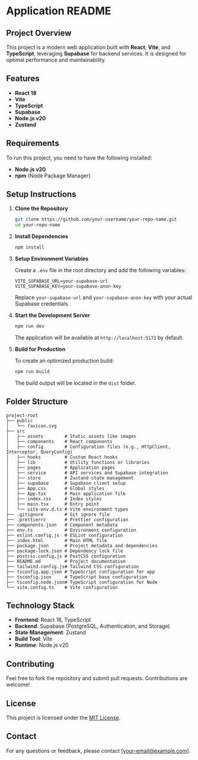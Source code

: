 # Application README

## Project Overview

This project is a modern web application built with **React**, **Vite**, and **TypeScript**, leveraging **Supabase** for backend services. It is designed for optimal performance and maintainability.

## Features

- **React 18**
- **Vite**
- **TypeScript**
- **Supabase**
- **Node.js v20**
- **Zustand**

## Requirements

To run this project, you need to have the following installed:

- **Node.js v20**
- **npm** (Node Package Manager)

## Setup Instructions

1. **Clone the Repository**

   ```bash
   git clone https://github.com/your-username/your-repo-name.git
   cd your-repo-name
   ```

2. **Install Dependencies**

   ```bash
   npm install
   ```

3. **Setup Environment Variables**

   Create a `.env` file in the root directory and add the following variables:

   ```env
   VITE_SUPABASE_URL=your-supabase-url
   VITE_SUPABASE_KEY=your-supabase-anon-key
   ```

   Replace `your-supabase-url` and `your-supabase-anon-key` with your actual Supabase credentials.

4. **Start the Development Server**

   ```bash
   npm run dev
   ```

   The application will be available at `http://localhost:5173` by default.

5. **Build for Production**

   To create an optimized production build:

   ```bash
   npm run build
   ```

   The build output will be located in the `dist` folder.

## Folder Structure

```
project-root
├── public
│   └── favicon.svg
├── src
│   ├── assets        # Static assets like images
│   ├── components    # React components
│   ├── config        # Configuration files (e.g., HttpClient, Interceptor, QueryConfig)
│   ├── hooks         # Custom React hooks
│   ├── lib           # Utility functions or libraries
│   ├── pages         # Application pages
│   ├── service       # API services and Supabase integration
│   ├── store         # Zustand state management
│   ├── supabase      # Supabase client setup
│   ├── App.css       # Global styles
│   ├── App.tsx       # Main application file
│   ├── index.css     # Index styles
│   ├── main.tsx      # Entry point
│   └── vite-env.d.ts # Vite environment types
├── .gitignore        # Git ignore file
├── .prettierrc       # Prettier configuration
├── components.json   # Component metadata
├── env.ts            # Environment configuration
├── eslint.config.js  # ESLint configuration
├── index.html        # Main HTML file
├── package.json      # Project metadata and dependencies
├── package-lock.json # Dependency lock file
├── postcss.config.js # PostCSS configuration
├── README.md         # Project documentation
├── tailwind.config.js# Tailwind CSS configuration
├── tsconfig.app.json # TypeScript configuration for app
├── tsconfig.json     # TypeScript base configuration
├── tsconfig.node.json# TypeScript configuration for Node
└── vite.config.ts    # Vite configuration
```

## Technology Stack

- **Frontend**: React 18, TypeScript
- **Backend**: Supabase (PostgreSQL, Authentication, and Storage)
- **State Management**: Zustand
- **Build Tool**: Vite
- **Runtime**: Node.js v20

## Contributing

Feel free to fork the repository and submit pull requests. Contributions are welcome!

## License

This project is licensed under the [MIT License](LICENSE).

## Contact

For any questions or feedback, please contact [your-email@example.com].
